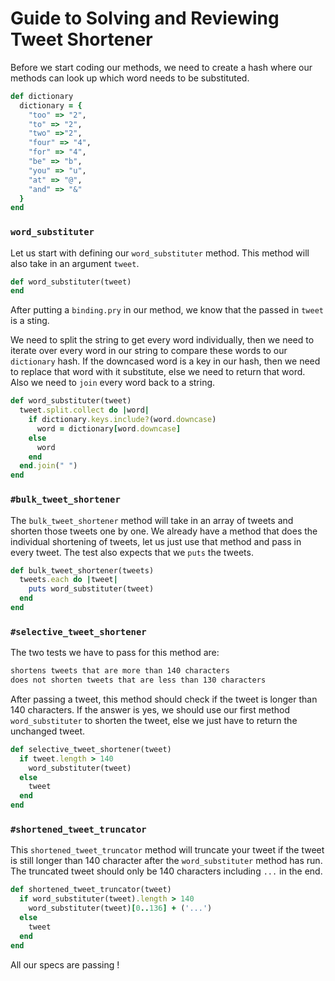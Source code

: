 # Guide to Solving and Reviewing Tweet Shortener

Before we start coding our methods, we need to create a hash where our methods can look up which word needs to be substituted.

```ruby
def dictionary
  dictionary = {
    "too" => "2",
    "to" => "2",
    "two" =>"2",
    "four" => "4",
    "for" => "4",
    "be" => "b",
    "you" => "u",
    "at" => "@",
    "and" => "&"
  }
end
```

### `word_substituter`

Let us start with defining our `word_substituter` method. This method will also take in an argument `tweet`.

```ruby
def word_substituter(tweet)
end
```
After putting a `binding.pry` in our method, we know that the passed in `tweet` is a sting.

We need to split the string to get every word individually, then we need to iterate over every word in our string to compare these words to our `dictionary` hash. If the downcased word is a key in our hash, then we need to replace that word with it substitute, else we need to return that word. Also we need to `join` every word back to a string. 


```ruby
def word_substituter(tweet)
  tweet.split.collect do |word|
    if dictionary.keys.include?(word.downcase)
      word = dictionary[word.downcase]
    else
      word
    end
  end.join(" ")
end
```

### `#bulk_tweet_shortener`

The `bulk_tweet_shortener` method will take in an array of tweets and shorten those tweets one by one. We already have a method that does the individual shortening of tweets, let us just use that method and pass in every tweet. The test also expects that we `puts` the tweets.

```ruby
def bulk_tweet_shortener(tweets)
  tweets.each do |tweet|
    puts word_substituter(tweet)
  end
end
```

### `#selective_tweet_shortener`

The two tests we have to pass for this method are:

```bash
shortens tweets that are more than 140 characters
does not shorten tweets that are less than 130 characters
```
After passing a tweet, this method should check if the tweet is longer than 140 characters. If the answer is yes, we should use our first method `word_substituter` to shorten the tweet, else we just have to return the unchanged tweet.

```ruby
def selective_tweet_shortener(tweet)
  if tweet.length > 140
    word_substituter(tweet)
  else
    tweet
  end
end
```

### `#shortened_tweet_truncator`

This `shortened_tweet_truncator` method will truncate your tweet if the tweet is still longer than 140 character after the `word_substituter` method has run. The truncated tweet should only be 140 characters including `...` in the end. 

```ruby
def shortened_tweet_truncator(tweet)
  if word_substituter(tweet).length > 140
    word_substituter(tweet)[0..136] + ('...')
  else
    tweet
  end
end
```

All our specs are passing !